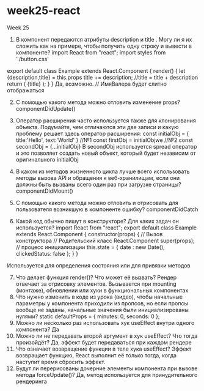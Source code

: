 # week25-react

Week 25

1. В компонент передаются атрибуты description и title . Могу ли я их сложить как на примере, чтобы получить одну строку и вывести в компоненте?
   import React from "react";
   import styles from './button.css'

export default class Example extends React.Component {
render() {
let {description,title} = this.props
title += description; //title = title + description
return (
<span>{title}</span>
);
}
}
Да, возможно. <Example title="Имя" description="Валера" />// ИмяВалера будет слитно отображаться

2. С помощью какого метода можно отловить изменение props? componentDidUpdate()

3. Оператор расширения часто используется также для клонирования объекта. Подумайте, чем отличаются эти две записи и какую проблему решает здесь оператор расширения:
   const initialObj = { title:'Hello', text:'World' }
   //№1
   const firstObj = initialObjwe
   //№2
   const secondObj = {...initialObj}
   В secondObj используется spread оператор и это позволяет создать новый объект, который будет независим от оригинального initialObj

4. В каком из методов жизненного цикла лучше всего использовать методы вызова API и обращения к веб-хранилищам, если они должны быть вызваны всего один раз при загрузке страницы? componentDidMount()

5. С помощью какого метода можно отловить и отрисовать для пользователя возникшую в компоненте ошибку? componentDidCatch

6. Какой код обычно пишут в конструкторе? Для каких задач он используется?
   import React from "react";
   export default class Example extends React.Component {
   constructor(props) { // Вызов конструктора // Родительский класс React.Component super(props); // процесс инициализации
   this.state = { date : new Date(), clickedStatus: false }; } }

Используется для определения состояния или для привязки методов

7. Что делает функция render()? Что может её вызвать? Рендер отвечает за отрисовку элементов. Вызывается при mounting (монтаже), обновлении или хуки в функциональных компонентах
8. Что нужно изменить в коде из урока (видео), чтобы начальные параметры у компонента приходили из пропсов, но если пропсы вообще не заданы, начальные значения были инициализированы нулями?
   static defaultProps = {
   minutes: 0,
   seconds: 0
   };
9. Можно ли несколько раз использовать хук useEffect внутри одного компонента? Да
10. Можно ли не передавать второй аргумент в хук useEffect? Что тогда произойдёт? Да, эффект будет передаваться при каждом рендере
11. Что означает возвращение функции в теле хука useEffect? Эффект возвращает функцию, React выполнит её только тогда, когда наступит время сбросить эффект.
12. Будут ли перерисованы дочерние элементы компонента при вызове метода forceUpdate()? Да, метод используется для принудительного рендеринга
